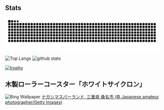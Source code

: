 ## Stats
<picture>
  <source media="(prefers-color-scheme: dark)" srcset="https://raw.githubusercontent.com/ba230t/ba230t/output/github-contribution-grid-snake-dark.svg">
  <source media="(prefers-color-scheme: light)" srcset="https://raw.githubusercontent.com/ba230t/ba230t/output/github-contribution-grid-snake.svg">
  <img alt="github contribution grid snake animation" src="https://raw.githubusercontent.com/ba230t/ba230t/output/github-contribution-grid-snake.svg">
</picture>

<p align="left">
  <img alt="Top Langs" height="150px" src="https://github-readme-stats.vercel.app/api/top-langs/?username=ba230t&layout=compact&theme=transparent" />
  <img alt="github stats" height="150px" src="https://github-readme-stats.vercel.app/api?username=ba230t&theme=transparent" />
</p>

[![trophy](https://github-profile-trophy.vercel.app/?username=ba230t&theme=transparent&column=7)](https://github.com/ryo-ma/github-profile-trophy)


<!-- Bing Wallpaper Start -->
## 木製ローラーコースター「ホワイトサイクロン」
![Bing Wallpaper](https://www.bing.com/th?id=OHR.JapanRollerCoaster_JA-JP5324856123_1920x1080.jpg&rf=LaDigue_1920x1080.jpg&pid=hp)
[ナガシマスパーランド, 三重県 桑名市 (© Japanese amateur photographer/Getty Images)](https://www.bing.com/search?q=%E3%83%9B%E3%83%AF%E3%82%A4%E3%83%88%E3%82%B5%E3%82%A4%E3%82%AF%E3%83%AD%E3%83%B3&form=hpcapt&filters=HpDate%3a%2220240818_1500%22)
<!-- Bing Wallpaper End -->
